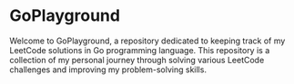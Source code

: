 # GoPlayground

Welcome to GoPlayground, a repository dedicated to keeping track of my LeetCode solutions in Go programming language. This repository is a collection of my personal journey through solving various LeetCode challenges and improving my problem-solving skills.